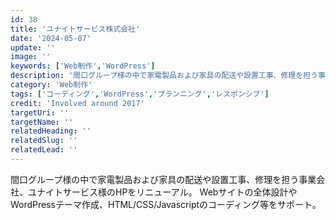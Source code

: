 ```yaml
---
id: 38
title: 'ユナイトサービス株式会社'
date: '2024-05-07'
update: ''
image: ''
keywords: ['Web制作','WordPress']
description: '間口グループ様の中で家電製品および家具の配送や設置工事、修理を担う事業会社、ユナイトサービス様のHPをリニューアル'
category: 'Web制作'
tags: ['コーディング','WordPress','プランニング','レスポンシブ']
credit: 'Involved around 2017'
targetUri: ''
targetName: ''
relatedHeading: ''
relatedSlug: ''
relatedLead: ''
---
```

間口グループ様の中で家電製品および家具の配送や設置工事、修理を担う事業会社、ユナイトサービス様のHPをリニューアル。
Webサイトの全体設計やWordPressテーマ作成、HTML/CSS/Javascriptのコーディング等をサポート。